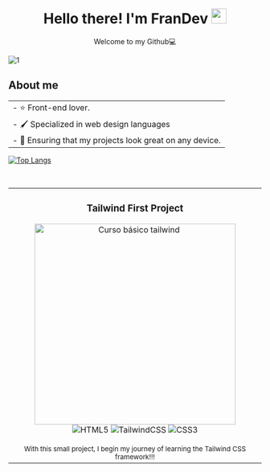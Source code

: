 <div align="center">
  <h1>Hello there! I'm FranDev <img src="https://raw.githubusercontent.com/MartinHeinz/MartinHeinz/master/wave.gif" width="30px"></h1>
  <p>Welcome to my Github💻</p>
</div>

![1](https://github.com/pacomariano28/pacomariano28/assets/65359485/7862714a-8612-4ae4-8b9f-0db028325a6b)
<!--![2](https://github.com/pacomariano28/pacomariano28/assets/65359485/ca1b6a8c-ba85-42ec-aed4-cb0ee658d306)-->


## About me
<table width="100%">
  <tr>
    <td>- ⭐ Front-end lover.</td>
  </tr>
  <tr>
    <td>- 🖌 Specialized in web design languages</td>
  </tr>
  <tr>
    <td>- 📲 Ensuring that my projects look great on any device.</td>
  </tr>
</table>

[![Top Langs](https://github-readme-stats.vercel.app/api/top-langs/?username=pacomariano28&layout=donut-vertical&theme=midnight-purple)](https://github.com/pacomariano28)

<br>
<table>
  <tr>
  <td width="50%">
    <h3 align="center">Tailwind First Project</h3>
    <div align="center">
      <a href="https://github.com/pacomariano28/Primer-proyecto-TailwindCSS" target="_blank">
        <img src="https://vabadus.es/images/cache/imagen_nodo/images/articulos/64b524021adc5990918944.png" width="400" alt="Curso básico tailwind">
      </a>
      <br>
      <div>
        <img src="https://img.shields.io/badge/html5-%23E34F26.svg?style=for-the-badge&logo=html5&logoColor=white" alt="HTML5">
        <img src="https://img.shields.io/badge/tailwindcss-%2338B2AC.svg?style=for-the-badge&logo=tailwind-css&logoColor=white" alt="TailwindCSS">
        <img src="https://img.shields.io/badge/css3-%231572B6.svg?style=for-the-badge&logo=css3&logoColor=white" alt="CSS3">
      </div>
      <br>
      <small>With this small project, I begin my journey of learning the Tailwind CSS framework!!!</small>
    </div>
  </td>
</table>


